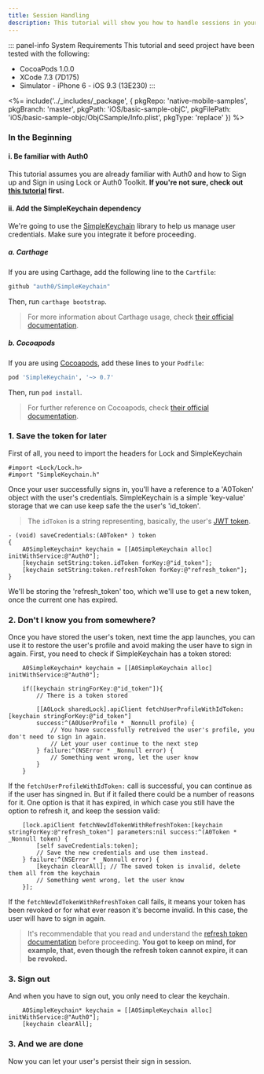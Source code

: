 ```yaml
---
title: Session Handling
description: This tutorial will show you how to handle sessions in your app, with the aim of preventing the user from being asked for credentials each time the app is launched.
---
```


::: panel-info System Requirements
This tutorial and seed project have been tested with the following:

* CocoaPods 1.0.0
* XCode 7.3 (7D175)
* Simulator - iPhone 6 - iOS 9.3 (13E230)
  :::

<%= include('../_includes/_package', {
  pkgRepo: 'native-mobile-samples',
  pkgBranch: 'master',
  pkgPath: 'iOS/basic-sample-objC',
  pkgFilePath: 'iOS/basic-sample-objc/ObjCSample/Info.plist',
  pkgType: 'replace'
}) %>

### In the Beginning

#### i. Be familiar with Auth0

This tutorial assumes you are already familiar with Auth0 and how to Sign up and Sign in using Lock or Auth0 Toolkit. **If you're not sure, check out [this tutorial](01-login.md) first.**

#### ii. Add the SimpleKeychain dependency


We're going to use the [SimpleKeychain](https://github.com/auth0/SimpleKeychain) library to help us manage user credentials. Make sure you integrate it before proceeding.

##### a. Carthage

If you are using Carthage, add the following line to the `Cartfile`:

```ruby
github "auth0/SimpleKeychain"
```

Then, run `carthage bootstrap`.

> For more information about Carthage usage, check [their official documentation](https://github.com/Carthage/Carthage#if-youre-building-for-ios-tvos-or-watchos).

##### b. Cocoapods

If you are using [Cocoapods](https://cocoapods.org/), add these lines to your `Podfile`:

```ruby
pod 'SimpleKeychain', '~> 0.7'
```

Then, run `pod install`.

> For further reference on Cocoapods, check [their official documentation](http://guides.cocoapods.org/using/getting-started.html).


### 1. Save the token for later

First of all, you need to import the headers for Lock and SimpleKeychain

```objc
#import <Lock/Lock.h>
#import "SimpleKeychain.h"
```

Once your user successfully signs in, you'll have a reference to a 'A0Token' object with the user's credentials. SimpleKeychain is a simple 'key-value' storage that we can use keep safe the the user's 'id_token'.

> The `idToken` is a string representing, basically, the user's [JWT token](https://en.wikipedia.org/wiki/JSON_Web_Token).

```objc
- (void) saveCredentials:(A0Token* ) token
{
    A0SimpleKeychain* keychain = [[A0SimpleKeychain alloc] initWithService:@"Auth0"];
    [keychain setString:token.idToken forKey:@"id_token"];
    [keychain setString:token.refreshToken forKey:@"refresh_token"];
}
```

We'll be storing the 'refresh_token' too, which we'll use to get a new token, once the current one has expired.


### 2. Don't I know you from somewhere?

Once you have stored the user's token, next time the app launches, you can use it to restore the user's profile and avoid making the user have to sign in again. First, you need to check if SimpleKeychain has a token stored:

```objc
    A0SimpleKeychain* keychain = [[A0SimpleKeychain alloc] initWithService:@"Auth0"];
    
    if([keychain stringForKey:@"id_token"]){
    	// There is a token stored

    	[[A0Lock sharedLock].apiClient fetchUserProfileWithIdToken:[keychain stringForKey:@"id_token"] 
    	success:^(A0UserProfile * _Nonnull profile) {
        	// You have successfully retreived the user's profile, you don't need to sign in again.
        	// Let your user continue to the next step
		} failure:^(NSError * _Nonnull error) {
			// Something went wrong, let the user know
		}
    }
```

If the `fetchUserProfileWithIdToken:` call is successful, you can continue as if the user has singned in. But if it failed there could be a number of reasons for it. One option is that it has expired, in which case you still have the option to refresh it, and keep the session valid:

```objc
    [lock.apiClient fetchNewIdTokenWithRefreshToken:[keychain stringForKey:@"refresh_token"] parameters:nil success:^(A0Token * _Nonnull token) {
        [self saveCredentials:token];
        // Save the new credentials and use them instead.
   	} failure:^(NSError * _Nonnull error) {
   		[keychain clearAll]; // The saved token is invalid, delete them all from the keychain
		// Something went wrong, let the user know
	}];
```

If the `fetchNewIdTokenWithRefreshToken` call fails, it means your token has been revoked or for what ever reason it's become invalid. In this case, the user will have to sign in again.

>It's recommendable that you read and understand the [refresh token documentation](https://auth0.com/docs/refresh-token) before proceeding. **You got to keep on mind, for example, that, even though the refresh token cannot expire, it can be revoked.**

### 3. Sign out

And when you have to sign out, you only need to clear the keychain.

```objc
    A0SimpleKeychain* keychain = [[A0SimpleKeychain alloc] initWithService:@"Auth0"];
    [keychain clearAll];
```

### 3. And we are done

Now you can let your user's persist their sign in session. 

